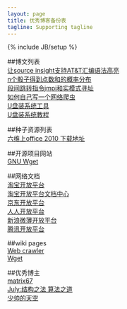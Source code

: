 ```yaml
---
layout: page
title: 优秀博客备份表
tagline: Supporting tagline
---
```

{% include JB/setup %}


##博文列表  
[让source insight支持AT&T汇编语法高亮](http://blog.csdn.net/ww2000e/article/details/6609657)  
[n个骰子得到点数和的概率分布](http://www.cnblogs.com/jffifa/archive/2011/12/17/2291072.html)  
[段间跳转指令jmpi和实模式寻址](http://blog.csdn.net/zhl1224/article/details/5735747)  
[如何自己写一个网络爬虫](http://coolshell.cn/articles/27.html)  
[U盘装系统工具](http://www.upanok.com/)  
[U盘装系统教程](http://www.upanok.com/help.html)  

##种子资源列表  
[六维上office 2010 下载地址](http://bt.neu6.edu.cn/534277)  

##开源项目网站  
[GNU Wget](http://www.gnu.org/software/wget/)  

##网络文档  
[淘宝开放平台](http://open.taobao.com/index.htm)  
[淘宝开放平台文档中心](http://open.taobao.com/doc/index.htm?spm=0.0.0.0.0iRaOS)  
[京东开放平台](http://gw.shop.360buy.com/)  
[人人开放平台](http://dev.renren.com/)  
[新浪微薄开放平台](http://open.weibo.com/wiki/%E9%A6%96%E9%A1%B5)  
[腾讯开放平台](http://open.qq.com/)  


##wiki pages  
[Web crawler](http://en.wikipedia.org/wiki/Web_crawler)  
[Wget](http://en.wikipedia.org/wiki/Wget)  

##优秀博主  
[matrix67](http://www.matrix67.com/blog/)  
[July:结构之法 算法之道](http://blog.csdn.net/v_JULY_v)  
[少帅的天空](http://blog.chinaunix.net/uid-20940095-id-373614.html)  

